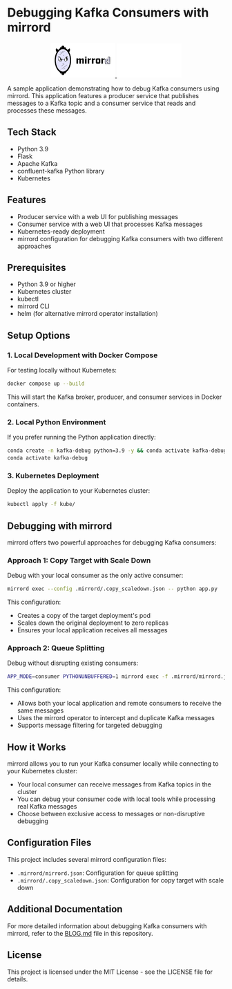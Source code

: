 # Debugging Kafka Consumers with mirrord

<div align="center">
  <a href="https://mirrord.dev">
    <img src="images/mirrord.svg" width="150" alt="mirrord Logo"/>
  </a>
  <a href="https://kafka.apache.org">
    <img src="images/kafka.png" width="150" alt="Kafka Logo"/>
  </a>
</div>

A sample application demonstrating how to debug Kafka consumers using mirrord. This application features a producer service that publishes messages to a Kafka topic and a consumer service that reads and processes these messages.

## Tech Stack

- Python 3.9
- Flask
- Apache Kafka
- confluent-kafka Python library
- Kubernetes

## Features

- Producer service with a web UI for publishing messages
- Consumer service with a web UI that processes Kafka messages
- Kubernetes-ready deployment
- mirrord configuration for debugging Kafka consumers with two different approaches

## Prerequisites

- Python 3.9 or higher
- Kubernetes cluster
- kubectl
- mirrord CLI
- helm (for alternative mirrord operator installation)

## Setup Options

### 1. Local Development with Docker Compose

For testing locally without Kubernetes:

```bash
docker compose up --build
```

This will start the Kafka broker, producer, and consumer services in Docker containers.

### 2. Local Python Environment

If you prefer running the Python application directly:

```bash
conda create -n kafka-debug python=3.9 -y && conda activate kafka-debug && pip install -r requirements.txt
conda activate kafka-debug
```

### 3. Kubernetes Deployment

Deploy the application to your Kubernetes cluster:

```bash
kubectl apply -f kube/
```

## Debugging with mirrord

mirrord offers two powerful approaches for debugging Kafka consumers:

### Approach 1: Copy Target with Scale Down

Debug with your local consumer as the only active consumer:

```bash
mirrord exec --config .mirrord/.copy_scaledown.json -- python app.py
```

This configuration:
- Creates a copy of the target deployment's pod
- Scales down the original deployment to zero replicas
- Ensures your local application receives all messages

### Approach 2: Queue Splitting

Debug without disrupting existing consumers:

```bash
APP_MODE=consumer PYTHONUNBUFFERED=1 mirrord exec -f .mirrord/mirrord.json -- python app.py
```

This configuration:
- Allows both your local application and remote consumers to receive the same messages
- Uses the mirrord operator to intercept and duplicate Kafka messages
- Supports message filtering for targeted debugging

## How it Works

mirrord allows you to run your Kafka consumer locally while connecting to your Kubernetes cluster:

- Your local consumer can receive messages from Kafka topics in the cluster
- You can debug your consumer code with local tools while processing real Kafka messages
- Choose between exclusive access to messages or non-disruptive debugging

## Configuration Files

This project includes several mirrord configuration files:

- `.mirrord/mirrord.json`: Configuration for queue splitting
- `.mirrord/.copy_scaledown.json`: Configuration for copy target with scale down

## Additional Documentation

For more detailed information about debugging Kafka consumers with mirrord, refer to the [BLOG.md](BLOG.md) file in this repository.

## License

This project is licensed under the MIT License - see the LICENSE file for details.